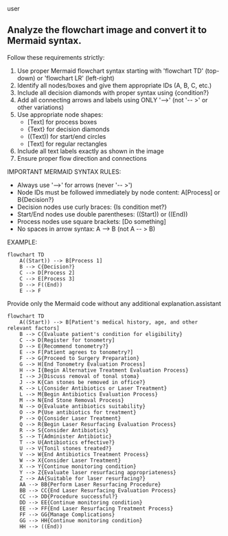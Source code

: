 user

## Analyze the flowchart image and convert it to Mermaid syntax.

Follow these requirements strictly:

1. Use proper Mermaid flowchart syntax starting with 'flowchart TD' (top-down) or 'flowchart LR' (left-right)
2. Identify all nodes/boxes and give them appropriate IDs (A, B, C, etc.)
3. Include all decision diamonds with proper syntax using {condition?}
4. Add all connecting arrows and labels using ONLY '-->' (not '-- >' or other variations)
5. Use appropriate node shapes:
   - [Text] for process boxes
   - {Text} for decision diamonds  
   - ((Text)) for start/end circles
   - [Text] for regular rectangles
6. Include all text labels exactly as shown in the image
7. Ensure proper flow direction and connections

IMPORTANT MERMAID SYNTAX RULES:
- Always use '-->' for arrows (never '-- >')
- Node IDs must be followed immediately by node content: A[Process] or B{Decision?}
- Decision nodes use curly braces: {Is condition met?}
- Start/End nodes use double parentheses: ((Start)) or ((End))
- Process nodes use square brackets: [Do something]
- No spaces in arrow syntax: A --> B (not A -- > B)

EXAMPLE:
```mermaid
flowchart TD
    A((Start)) --> B[Process 1]
    B --> C{Decision?}
    C --> D[Process 2]
    C --> E[Process 3]
    D --> F((End))
    E --> F
```

Provide only the Mermaid code without any additional explanation.assistant

```mermaid
flowchart TD
    A((Start)) --> B[Patient's medical history, age, and other relevant factors]
    B --> C{Evaluate patient's condition for eligibility}
    C --> D[Register for tonometry]
    D --> E{Recommend tonometry?}
    E --> F[Patient agrees to tonometry?]
    F --> G{Proceed to Surgery Preparation}
    G --> H[End Tonometry Evaluation Process]
    H --> I{Begin Alternative Treatment Evaluation Process}
    I --> J{Discuss removal of tonal stoma}
    J --> K{Can stones be removed in office?}
    K --> L{Consider Antibiotics or Laser Treatment}
    L --> M{Begin Antibiotics Evaluation Process}
    M --> N{End Stone Removal Process}
    N --> O{Evaluate antibiotics suitability}
    O --> P{Use antibiotics for treatment}
    P --> Q{Consider Laser Treatment}
    Q --> R{Begin Laser Resurfacing Evaluation Process}
    R --> S{Consider Antibiotics}
    S --> T{Administer Antibiotic}
    T --> U{Antibiotics effective?}
    U --> V{Tonil stones treated?}
    V --> W{End Antibiotics Treatment Process}
    W --> X{Consider Laser Treatment}
    X --> Y{Continue monitoring condition}
    Y --> Z{Evaluate laser resurfacing appropriateness}
    Z --> AA{Suitable for laser resurfacing?}
    AA --> BB{Perform Laser Resurfacing Procedure}
    BB --> CC{End Laser Resurfacing Evaluation Process}
    CC --> DD{Procedure successful?}
    DD --> EE{Continue monitoring condition}
    EE --> FF{End Laser Resurfacing Treatment Process}
    FF --> GG{Manage Complications}
    GG --> HH{Continue monitoring condition}
    HH --> ((End))
```